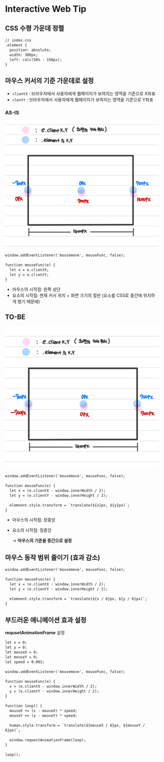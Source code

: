 # Interactive Web Tip

## CSS 수평 가운데 정렬
```
// index.css
.element {
  position: absolute;
  width: 300px;
  left: calc(50% - 150px);
}
```
## 마우스 커서의 기준 가운데로 설정
- `clientX` : 브라우저에서 사용자에게 웹페이지가 보여지는 영역을 기준으로 X좌표
- `clentY` : 브라우저에서 사용자에게 웹페이지가 보여지는 영역을 기준으로 Y좌표

### AS-IS
<img src="./images/mouse1.jpeg" width="600" />

```
window.addEventListener('mousemove', mouseFunc, false);

function mouseFunc(e) {
  let x = e.clientX;
  let y = e.clientY;
}
```
- 마우스의 시작점: 왼쪽 상단
- 요소의 시작점: 현재 커서 위치 + 화면 크기의 절반 (요소를 CSS로 중간에 위치하게 했기 때문에)

## TO-BE
<img src="./images/mouse2.jpeg" width="600" />


```
window.addEventListener('mousemove', mouseFunc, false);

function mouseFunc(e) {
  let x = (e.clientX - window.innerWidth / 2);
  let y = (e.clientY - window.innerHeight / 2);

  elemnent.style.transform = `translate(${x}px, ${y}px)`;
}
```
- 마우스의 시작점: 정중앙
- 요소의 시작점: 정중앙

  → **마우스의 기준을 중간으로 설정**

## 마우스 동작 범위 줄이기 (효과 감소)
```
window.addEventListener('mousemove', mouseFunc, false);

function mouseFunc(e) {
  let x = (e.clientX - window.innerWidth / 2);
  let y = (e.clientY - window.innerHeight / 2);

  elemnent.style.transform = `translate(${x / 6}px, ${y / 6}px)`;
}
```

## 부드러운 애니메이션 효과 설정
**requsetAnimationFrame** 설정
```
let x = 0;
let y = 0;
let mouseX = 0;
let mouseY = 0;
let speed = 0.003;

window.addEventListener('mousemove', mouseFunc, false);

function mouseFunc(e) {
  x = (e.clientX - window.innerWidth / 2);
  y = (e.clientY - window.innerHeight / 2);
}

function loop() {
  mouseX += (x - mouseX) * speed;
  mouseY += (y - mouseY) * speed;

  human.style.transform = `translate(${mouseX / 6}px, ${mouseY / 6}px)`;

  window.requestAnimationFrame(loop);
}

loop();
```
